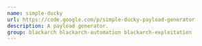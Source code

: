 ```yaml
---
name: simple-ducky
url: https://code.google.com/p/simple-ducky-payload-generator
description: A payload generator.
group: blackarch blackarch-automation blackarch-exploitation
---
```

